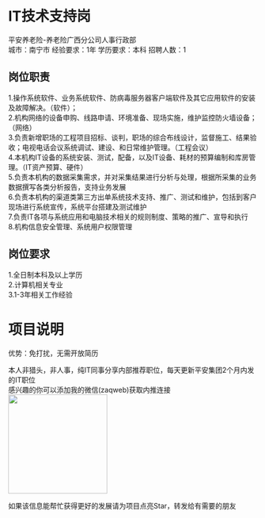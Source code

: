 # IT技术支持岗
平安养老险-养老险广西分公司人事行政部  
城市：南宁市 经验要求：1年 学历要求：本科  招聘人数：1

## 岗位职责
1.操作系统软件、业务系统软件、防病毒服务器客户端软件及其它应用软件的安装及故障解决。（软件）；   
2.机构网络的设备申购、线路申请、环境准备、现场实施，维护监控防火墙设备；（网络）   
3.负责新增职场的工程项目招标、谈判，职场的综合布线设计，监督施工、结果验收；电视电话会议系统调试、建设、和日常维护管理。（工程会议）   
4.本机构IT设备的系统安装、测试，配备，以及IT设备、耗材的预算编制和库房管理。（IT资产预算、硬件）   
5.负责本机构的数据采集需求，并对采集结果进行分析与处理，根据所采集的业务数据撰写各类分析报告，支持业务发展   
6.负责本机构的渠道类第三方出单系统技术支持、推广、测试和维护，包括到客户现场进行系统宣传，系统平台搭建及测试维护   
7.负责IT各项与系统应用和电脑技术相关的规则制度、策略的推广、宣导和执行   
8.机构信息安全管理、系统用户权限管理

## 岗位要求
1.全日制本科及以上学历   
2.计算机相关专业   
3.1-3年相关工作经验

# 项目说明

优势：免打扰，无需开放简历

本人非猎头，非人事，纯IT同事分享内部推荐职位，每天更新平安集团2个月内发的IT职位  
感兴趣的你可以添加我的微信(zaqweb)获取内推连接  
<img src="https://github.com/zaqweb/PA-IT-JOBS/blob/master/WechatICode.jpeg"  height="200" width="200">

如果该信息能帮忙获得更好的发展请为项目点亮Star，转发给有需要的朋友




